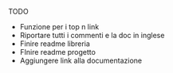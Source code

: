 TODO
- Funzione per i top n link
- Riportare tutti i commenti e la doc in inglese
- Finire readme libreria
- FInire readme progetto
- Aggiungere link alla documentazione